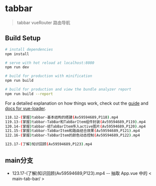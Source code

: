 # tabbar

> tabbar vueRouter 路由导航

## Build Setup

``` bash
# install dependencies
npm install

# serve with hot reload at localhost:8080
npm run dev

# build for production with minification
npm run build

# build for production and view the bundle analyzer report
npm run build --report
```

For a detailed explanation on how things work, check out the [guide](http://vuejs-templates.github.io/webpack/) and [docs for vue-loader](http://vuejs.github.io/vue-loader).


``` bash
118.12-(掌握)tabbar-基本结构的搭建(Av59594689,P118).mp4
119.13-(掌握)tabbar-TabBar和TabBarItem组件封装(Av59594689,P119).mp4
120.14-(掌握)tabbar-给TabBarItem传入active图片(Av59594689,P120).mp4
121.15-(掌握)tabbar-TabBarItem和路由结合效果(Av59594689,P121).mp4
122.16-(掌握)tabbar-TabBarItem的颜色动态控制(Av59594689,P122).mp4

123.17-(了解)知识回顾(Av59594689,P123).mp4
```

## main分支
- 123.17-(了解)知识回顾(Av59594689,P123).mp4
-- 抽取 App.vue 中的 < main-tab-bar/ >
